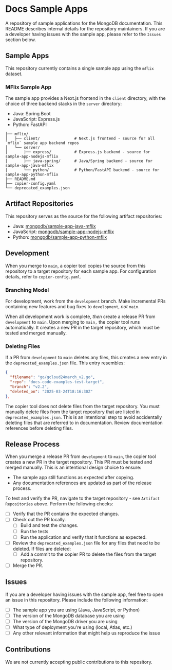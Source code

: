 # Docs Sample Apps

A repository of sample applications for the MongoDB documentation. This README
describes internal details for the repository maintainers. If you are a developer
having issues with the sample app, please refer to the `Issues` section below.

## Sample Apps

This repository currently contains a single sample app using the `mflix` dataset.

### MFlix Sample App

The sample app provides a Next.js frontend in the `client` directory, with the
choice of three backend stacks in the `server` directory:

- Java: Spring Boot
- JavaScript: Express.js
- Python: FastAPI

```
├── mflix/
│   ├── client/               # Next.js frontend - source for all `mflix` sample app backend repos
│   └── server/
│       ├── express/          # Express.js backend - source for sample-app-nodejs-mflix
│       ├── java-spring/      # Java/Spring backend - source for sample-app-java-mflix
│       └── python/           # Python/FastAPI backend - source for sample-app-python-mflix
├── README.md
├── copier-config.yaml
└── deprecated_examples.json
```

## Artifact Repositories

This repository serves as the source for the following artifact repositories:

- Java: [mongodb/sample-app-java-mflix](https://github.com/mongodb/sample-app-java-mflix)
- JavaScript: [mongodb/sample-app-nodejs-mflix](https://github.com/mongodb/sample-app-nodejs-mflix)
- Python: [mongodb/sample-app-python-mflix](https://github.com/mongodb/sample-app-python-mflix)

## Development

When you merge to `main`, a copier tool copies the source from this repository
to a target repository for each sample app. For configuration details, refer to
`copier-config.yaml`.

### Branching Model

For development, work from the `development` branch. Make incremental PRs
containing new features and bug fixes to `development`, *not* `main`.

When all development work is complete, *then* create a release PR from
`development` to `main`. Upon merging to `main,` the copier tool runs
automatically. It creates a new PR in the target repository, which must be
tested and merged manually.

### Deleting Files

If a PR from `development` to `main` deletes any files, this creates a new
entry in the `deprecated_examples.json` file. This entry resembles:

```json
{
  "filename": "go/gcloud24march_v2.go",
  "repo": "docs-code-examples-test-target",
  "branch": "v2.2",
  "deleted_on": "2025-03-24T18:16:30Z"
},
```

The copier tool does not delete files from the target repository. You must
manually delete files from the target repository that are listed in
`deprecated_examples.json`. This is an intentional step to avoid accidentally
deleting files that are referred to in documentation. Review documentation
references before deleting files.

## Release Process

When you merge a release PR from `development` to `main`, the copier tool
creates a new PR in the target repository. This PR must be tested and merged
manually. This is an intentional design choice to ensure:

- The sample app still functions as expected after copying.
- Any documentation references are updated as part of the release process.

To test and verify the PR, navigate to the target repository - see
`Artifact Repositories` above. Perform the following checks:

- [ ] Verify that the PR contains the expected changes.
- [ ] Check out the PR locally.
  - [ ] Build and test the changes.
  - [ ] Run the tests
  - [ ] Run the application and verify that it functions as expected.
- [ ] Review the `deprecated_examples.json` file for any files that need to be
  deleted. If files are deleted:
  - [ ] Add a commit to the copier PR to delete the files from the target repository.
- [ ] Merge the PR.

## Issues

If you are a developer having issues with the sample app, feel free to open an
issue in this repository. Please include the following information:

- [ ] The sample app you are using (Java, JavaScript, or Python)
- [ ] The version of the MongoDB database you are using
- [ ] The version of the MongoDB driver you are using
- [ ] What type of deployment you're using (local, Atlas, etc.)
- [ ] Any other relevant information that might help us reproduce the issue

## Contributions

We are not currently accepting public contributions to this repository.
